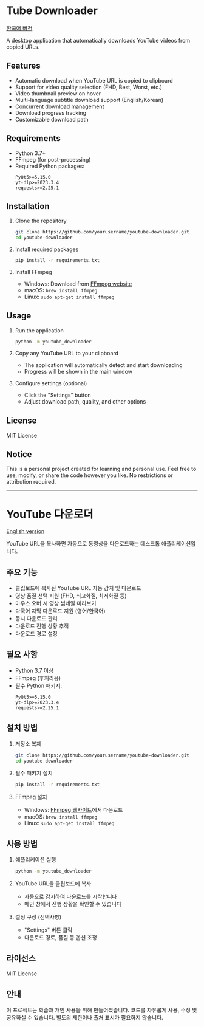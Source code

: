 # Tube Downloader

[한국어 버전](./README.ko.md)

A desktop application that automatically downloads YouTube videos from copied URLs.

## Features

- Automatic download when YouTube URL is copied to clipboard
- Support for video quality selection (FHD, Best, Worst, etc.)
- Video thumbnail preview on hover
- Multi-language subtitle download support (English/Korean)
- Concurrent download management
- Download progress tracking
- Customizable download path

## Requirements

- Python 3.7+
- FFmpeg (for post-processing)
- Required Python packages:
  ```
  PyQt5>=5.15.0
  yt-dlp>=2023.3.4
  requests>=2.25.1
  ```

## Installation

1. Clone the repository
   ```bash
   git clone https://github.com/yourusername/youtube-downloader.git
   cd youtube-downloader
   ```

2. Install required packages
   ```bash
   pip install -r requirements.txt
   ```

3. Install FFmpeg
    - Windows: Download from [FFmpeg website](https://ffmpeg.org/download.html)
    - macOS: `brew install ffmpeg`
    - Linux: `sudo apt-get install ffmpeg`

## Usage

1. Run the application
   ```bash
   python -m youtube_downloader
   ```

2. Copy any YouTube URL to your clipboard
    - The application will automatically detect and start downloading
    - Progress will be shown in the main window

3. Configure settings (optional)
    - Click the "Settings" button
    - Adjust download path, quality, and other options

## License

MIT License

## Notice

This is a personal project created for learning and personal use. Feel free to use, modify, or share the code however you like. No restrictions or attribution required.


---

# YouTube 다운로더

[English version](./)

YouTube URL을 복사하면 자동으로 동영상을 다운로드하는 데스크톱 애플리케이션입니다.

## 주요 기능

- 클립보드에 복사된 YouTube URL 자동 감지 및 다운로드
- 영상 품질 선택 지원 (FHD, 최고화질, 최저화질 등)
- 마우스 오버 시 영상 썸네일 미리보기
- 다국어 자막 다운로드 지원 (영어/한국어)
- 동시 다운로드 관리
- 다운로드 진행 상황 추적
- 다운로드 경로 설정

## 필요 사항

- Python 3.7 이상
- FFmpeg (후처리용)
- 필수 Python 패키지:
  ```
  PyQt5>=5.15.0
  yt-dlp>=2023.3.4
  requests>=2.25.1
  ```

## 설치 방법

1. 저장소 복제
   ```bash
   git clone https://github.com/yourusername/youtube-downloader.git
   cd youtube-downloader
   ```

2. 필수 패키지 설치
   ```bash
   pip install -r requirements.txt
   ```

3. FFmpeg 설치
    - Windows: [FFmpeg 웹사이트](https://ffmpeg.org/download.html)에서 다운로드
    - macOS: `brew install ffmpeg`
    - Linux: `sudo apt-get install ffmpeg`

## 사용 방법

1. 애플리케이션 실행
   ```bash
   python -m youtube_downloader
   ```

2. YouTube URL을 클립보드에 복사
    - 자동으로 감지하여 다운로드를 시작합니다
    - 메인 창에서 진행 상황을 확인할 수 있습니다

3. 설정 구성 (선택사항)
    - "Settings" 버튼 클릭
    - 다운로드 경로, 품질 등 옵션 조정

## 라이선스

MIT License


## 안내

이 프로젝트는 학습과 개인 사용을 위해 만들어졌습니다. 코드를 자유롭게 사용, 수정 및 공유하실 수 있습니다. 별도의 제한이나 출처 표시가 필요하지 않습니다.